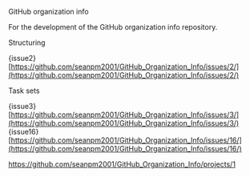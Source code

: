 GitHub organization info

For the development of the GitHub organization info repository.

Structuring

{issue2}[https://github.com/seanpm2001/GitHub_Organization_Info/issues/2/](https://github.com/seanpm2001/GitHub_Organization_Info/issues/2/)

Task sets

{issue3}[https://github.com/seanpm2001/GitHub_Organization_Info/issues/3/](https://github.com/seanpm2001/GitHub_Organization_Info/issues/3/)
{issue16}[https://github.com/seanpm2001/GitHub_Organization_Info/issues/16/](https://github.com/seanpm2001/GitHub_Organization_Info/issues/16/)

https://github.com/seanpm2001/GitHub_Organization_Info/projects/1
